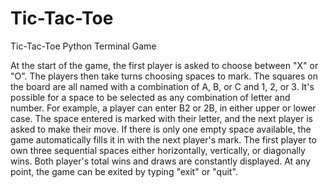 # Tic-Tac-Toe
Tic-Tac-Toe Python Terminal Game

At the start of the game, the first player is asked to choose between "X" or "O". The players then take turns choosing spaces to mark. The squares on the board are all named with a combination of A, B, or C and 1, 2, or 3. It's possible for a space to be selected as any combination of letter and number. For example, a player can enter B2 or 2B, in either upper or lower case. The space entered is marked with their letter, and the next player is asked to make their move. If there is only one empty space available, the game automatically fills it in with the next player's mark. The first player to own three sequential spaces either horizontally, vertically, or diagonally wins. Both player's total wins and draws are constantly displayed. At any point, the game can be exited by typing "exit" or "quit".
